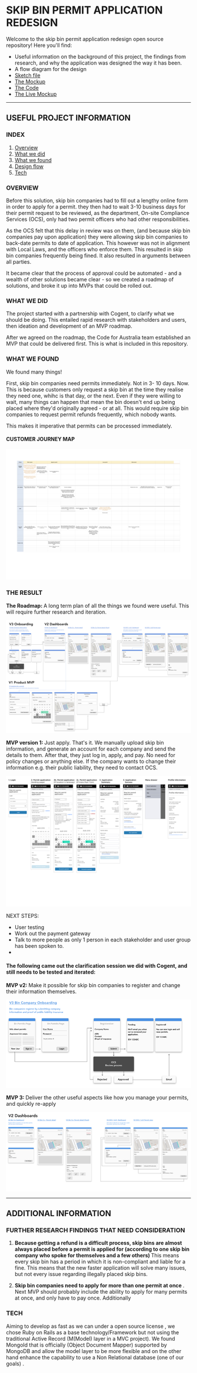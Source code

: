 # SKIP BIN PERMIT APPLICATION REDESIGN

Welcome to the skip bin permit application redesign open source repository! Here you'll find:

* Useful information on the background of this project, the findings from research, and why the application was designed the way it has been.
* A flow diagram for the design
* [Sketch file](https://github.com/CodeforAustralia/com-skip-bins/blob/master/design/MVPV1-Permit-app-responsive-V1.4.sketch) 
* [The Mockup](https://github.com/CodeforAustralia/com-skip-bins/tree/master/docs)
* [The Code](https://github.com/CodeforAustralia/com-skip-bins/tree/master/code)
* [The Live Mockup](https://codeforaustralia.github.io/com-skip-bins/)

____


## USEFUL PROJECT INFORMATION

### INDEX

1. [Overview](#overview)
2. [What we did](#what-we-did)
3. [What we found](#what-we-found)
4. [Design flow](#design-flow)
4. [Tech](#Tech)

### OVERVIEW

Before this solution, skip bin companies had to fill out a lengthy online form in order to apply for a permit. they then had to wait 3-10 business days for their permit request to be reviewed, as the department, On-site Compliance Services (OCS), only had two permit officers who had other responsibilities. 

As the OCS felt that this delay in review was on them, (and because skip bin companies pay upon application) they were allowing skip bin companies to back-date permits to date of application. This however was not in alignment with Local Laws, and the officers who enforce them. This resulted in skip bin companies frequently being fined. It also resulted in arguments between all parties.

It became clear that the process of approval could be automated - and a wealth of other solutions became clear - so we created a roadmap of solutions, and broke it up into MVPs that could be rolled out.

### WHAT WE DID

The project started with a partnership with Cogent, to clarify what we should be doing. This entailed rapid research with stakeholders and users, then ideation and development of an MVP roadmap.

After we agreed on the roadmap, the Code for Australia team established an MVP that could be delivered first. This is what is included in this repository.  

### WHAT WE FOUND

We found many things! 

First, skip bin companies need permits immediately. Not in 3- 10 days. Now. This is because customers only request a skip bin at the time they realise they need one, whihc is that day, or the next. Even if they were willing to wait, many things can happen that mean the bin doesn't end up being placed where they'd originally agreed - or at all. This would require skip bin companies to request permit refunds frequently, which nobody wants.

This makes it imperative that permits can be processed immediately.

#### CUSTOMER JOURNEY MAP
![Image of the journey map](https://github.com/CodeforAustralia/com-skip-bins/blob/master/imgs/Skip-bin-permit-Journey-Map.jpg) 

### THE RESULT

<strong> The Roadmap: </strong> A long term plan of all the things we found were useful. This will require further research and iteration.

![Image outlining the full roadmap plan of what should ideally be delivered](https://github.com/CodeforAustralia/com-skip-bins/blob/master/imgs/OCS-roadmap.jpg) 

<strong> MVP version 1: </strong> Just apply. That's it. We manually upload skip bin information, and generate an account for each company and send the details to them. After that, they just log in, apply, and pay. No need for policy changes or anything else. If the company wants to change their information e.g. their public liability, they need to contact OCS.


![Image showing the design flow, from login, to application, to payment, and successful payment. It also includes the menu and how you review your business information and log out.](https://github.com/CodeforAustralia/com-skip-bins/blob/master/imgs/flow.jpg) 

NEXT STEPS:
 - User testing
 - Work out the payment gateway
 - Talk to more people as only 1 person in each stakeholder and user group has been spoken to.
 - 


#### The following came out the clarification session we did with Cogent, and still needs to be tested and iterated:


<strong> MVP v2: </strong> Make it possible for skip bin companies to register and change their information themselves.

![alt text](https://github.com/CodeforAustralia/com-skip-bins/blob/master/imgs/Onboarding.PNG) 


<strong> MVP 3: </strong> Deliver the other useful aspects like how you manage your permits, and quickly re-apply

![alt text](https://github.com/CodeforAustralia/com-skip-bins/blob/master/imgs/Dashboard.PNG) 

----

## ADDITIONAL INFORMATION

### FURTHER RESEARCH FINDINGS THAT NEED CONSIDERATION

1. <strong> Because getting a refund is a difficult process, skip bins are almost always placed before a permit is applied for (according to one skip bin company who spoke for themselves and a few others) </strong> This means every skip bin has a period in which it is non-compliant and liable for a fine. This means that the new faster application will solve many issues, but not every issue regarding illegally placed skip bins.

2. <strong> Skip bin companies need to apply for more than one permit at once </strong>. Next MVP should probably include the ability to apply for many permits at once, and only have to pay once. Additionally


### TECH

Aiming to develop as fast as we can under a open source license , we chose Ruby on Rails as a base technology/Framework but not using the traditional Active Record (M(Model) layer in a  MVC project). We found MongoId that is officially (Object Document Mapper) supported by MongoDB and allow the model layer to be more flexible and on the other hand enhance the capability to use a Non Relational database (one of our goals) .


